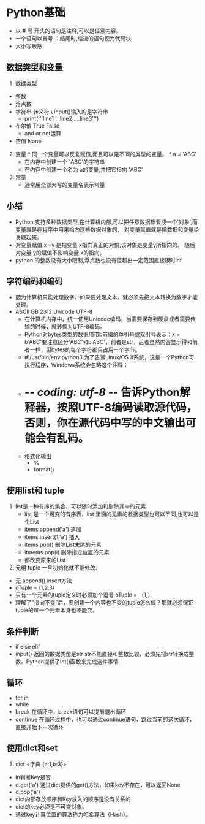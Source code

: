 # Python基础
* 以 # 号 开头的语句是注释,可以是任意内容。
* 一个语句以冒号 ：结尾时,缩进的语句视为代码块
* 大小写敏感
## 数据类型和变量
 1. 数据类型
   * 整数
   * 浮点数
   * 字符串  转义符 \  input()输入的是字符串
      * print('''line1
...line2
....line3''')
   * 布尔值  True False   
      *  and or not运算
   * 空值 None   
  2. 变量 
    * 同一个变量可以反复赋值,而且可以是不同的类型的变量。
    * a = 'ABC'
      * 在内存中创建一个 'ABC'的字符串
      * 在内存中创建一个名为 a的变量,并把它指向 'ABC'
  3. 常量    
     * 通常用全部大写的变量名表示常量
  ## 小结
   * Python 支持多种数据类型,在计算机内部,可以把任意数据都看成一个'对象',而变量就是在程序中用来指向这些数据对象的， 对变量赋值就是把数据和变量给关联起来。
   * 对变量赋值 x =y 是把变量 x指向真正的对象,该对象是变量y所指向的。  随后对变量 y的赋值不影响变量 x的指向。
   * python 的整数没有大小限制,浮点数也没有但超出一定范围直接限时inf
 ## 字符编码和编码   
 * 因为计算机只能处理数字，如果要处理文本，就必须先把文本转换为数字才能处理。
 * ASCII  GB    2312  Unicode  UTF-8
   * 在计算机内存中，统一使用Unicode编码，当需要保存到硬盘或者需要传输的时候，就转换为UTF-8编码。
   * Python对bytes类型的数据用带b前缀的单引号或双引号表示：x = b'ABC'要注意区分'ABC'和b'ABC'，前者是str，后者虽然内容显示得和前者一样，但bytes的每个字符都只占用一个字节。
   *  #!/usr/bin/env python3 为了告诉Linux/OS X系统，这是一个Python可执行程序，Windows系统会忽略这个注释；
   *  # -*- coding: utf-8 -*-  告诉Python解释器，按照UTF-8编码读取源代码，否则，你在源代码中写的中文输出可能会有乱码。
   * 格式化输出
     * %
     * format()
## 使用list和 tuple
1. list是一种有序的集合，可以随时添加和删除其中的元素   
   * list 是一个可变的有序表，list 里面的元素的数据类型也可以不同,也可以是个List
   * items.append('a') 追加
   * items.insert(1,'a')   插入
   * items.pop() 删除List末尾的元素
   * itmems.pop(i) 删除指定位置的元素
   * 都改变原来的List
 2. 元组 tuple 一旦初始化就不能修改.
   * 无 append() insert方法  
   * oTuple = (1,2,3) 
   * 只有一个元素的tuple定义时必须加个逗号  oTuple = （1,）
   * 理解了“指向不变”后，要创建一个内容也不变的tuple怎么做？那就必须保证tuple的每一个元素本身也不能变。
## 条件判断 
   * if else elif  
   * input() 返回的数据类型是str  str不能直接和整数比较，必须先把str转换成整数。Python提供了int()函数来完成这件事情
## 循环   
  * for in
  * while
  * break 在循环中，break语句可以提前退出循环
  * continue 在循环过程中，也可以通过continue语句，跳过当前的这次循环，直接开始下一次循环
## 使用dict和set  
1. dict <字典  {a:1,b:3}>  
  * in判断Key是否
  * d.get('a') 通过dict提供的get()方法，如果key不存在，可以返回None
  * d.pop('a')
  * dict内部存放顺序和Key放入的顺序是没有关系的
  * dict的key必须是不可变对象。
  *  通过key计算位置的算法称为哈希算法（Hash）。
